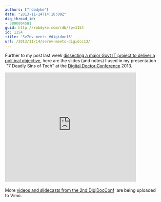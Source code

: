 ```yaml
---
authors: ["robdyke"]
date: "2013-11-14T14:18:00Z"
dsq_thread_id:
- 3890004581
guid: http://robdyke.com/rdb/?p=1154
id: 1154
title: 'Se7ev meets #digidoc13'
url: /2013/11/14/se7ev-meets-digidoc13/
---
```

Further to my post last week [dissecting a major Govt IT project to deliver a political objective](http://robdyke.com/rdb/2013/11/05/dissecting-a-major-govt-it-project-to-deliver-a-political-objective/ "dissecting a major Govt IT project to deliver a political objective"), here are the slides (and notes) I used in my presentation  "7 Deadly Sins of Tech" at the [Digital Doctor Conference](http://thedigitaldoc.co.uk/) 2013.

<iframe src="http://www.slideshare.net/slideshow/embed_code/28194222" width="427" height="356" frameborder="0" marginwidth="0" marginheight="0" scrolling="no" style="border:1px solid #CCC;border-width:1px 1px 0;margin-bottom:5px" class="iframe-class"></iframe>

More [videos and slidecasts from the 2nd DigiDocConf](http://vimeo.com/channels/digidoc13)  are being uploaded to Vimo.
